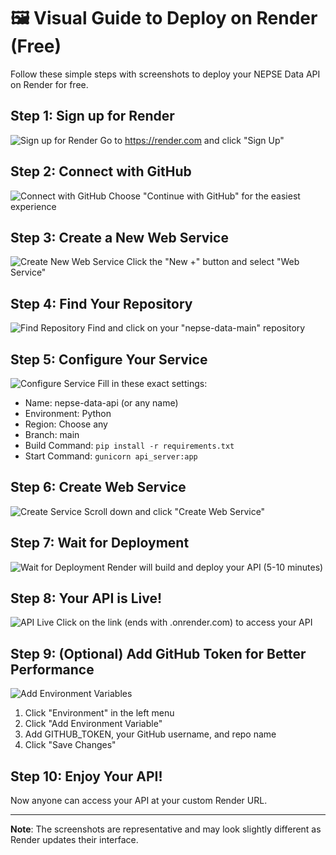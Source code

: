 # 🖼️ Visual Guide to Deploy on Render (Free)

Follow these simple steps with screenshots to deploy your NEPSE Data API on Render for free.

## Step 1: Sign up for Render

![Sign up for Render](https://i.imgur.com/XjJKqww.png)
Go to https://render.com and click "Sign Up"

## Step 2: Connect with GitHub

![Connect with GitHub](https://i.imgur.com/QKHwR3Z.png)
Choose "Continue with GitHub" for the easiest experience

## Step 3: Create a New Web Service

![Create New Web Service](https://i.imgur.com/8FzUzVP.png)
Click the "New +" button and select "Web Service"

## Step 4: Find Your Repository

![Find Repository](https://i.imgur.com/4rJb5oA.png)
Find and click on your "nepse-data-main" repository

## Step 5: Configure Your Service

![Configure Service](https://i.imgur.com/YZpXdCH.png)
Fill in these exact settings:

- Name: nepse-data-api (or any name)
- Environment: Python
- Region: Choose any
- Branch: main
- Build Command: `pip install -r requirements.txt`
- Start Command: `gunicorn api_server:app`

## Step 6: Create Web Service

![Create Service](https://i.imgur.com/Y7dQ8jx.png)
Scroll down and click "Create Web Service"

## Step 7: Wait for Deployment

![Wait for Deployment](https://i.imgur.com/PRbJvRW.png)
Render will build and deploy your API (5-10 minutes)

## Step 8: Your API is Live!

![API Live](https://i.imgur.com/zHG7E8n.png)
Click on the link (ends with .onrender.com) to access your API

## Step 9: (Optional) Add GitHub Token for Better Performance

![Add Environment Variables](https://i.imgur.com/JLukBfV.png)

1. Click "Environment" in the left menu
2. Click "Add Environment Variable"
3. Add GITHUB_TOKEN, your GitHub username, and repo name
4. Click "Save Changes"

## Step 10: Enjoy Your API!

Now anyone can access your API at your custom Render URL.

---

**Note**: The screenshots are representative and may look slightly different as Render updates their interface.
